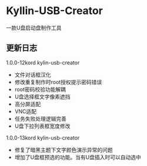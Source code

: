 # Kyllin-USB-Creator

一款U盘启动盘制作工具

## 更新日志

1.0.0-12kord kylin-usb-creator

- 文件对话框汉化
- 修改重复制作时root授权提示密码错误
- root密码校验功能解耦
- U盘选择框文字像素遮挡
- 高分屏适配
- VNC适配
- 任务失败处理逻辑完善
- U盘下拉列表框宽度修改

1.0.0-13kord kylin-usb-creator

- 修复了暗黑主题下文字颜色演示异常的问题
- 增加了U盘框预选的功能。当有U盘插入时可以自动选中

